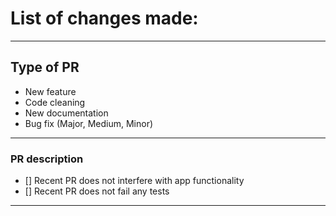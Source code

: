 # List of changes made:




------------------------------------------------------------

## Type of PR
<!-- Delete any categories that don't apply-->

* New feature
* Code cleaning
* New documentation
* Bug fix (Major, Medium, Minor)

------------------------------------------------------------

### PR description

- [] Recent PR does not interfere with app functionality
- [] Recent PR does not fail any tests

------------------------------------------------------------

<!---
Example: 
Fix|Update for ClearStar/PR-Number/name_of_fix
--->
